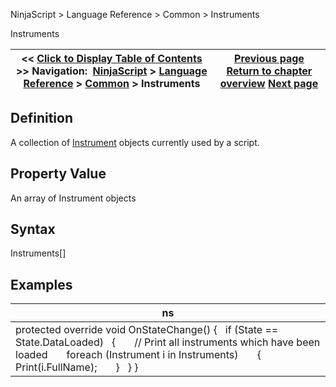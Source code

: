 ﻿
NinjaScript > Language Reference > Common > Instruments

Instruments

| << [Click to Display Table of Contents](instruments_ninjascript.md) >> **Navigation:**     [NinjaScript](ninjascript-1.md) > [Language Reference](language_reference_wip-1.md) > [Common](common-1.md) > Instruments | [Previous page](removedrawobjects-1.md) [Return to chapter overview](common-1.md) [Next page](instrument-1.md) |
| --- | --- |
## Definition
A collection of [Instrument](instrument-1.md) objects currently used by a script.
 
## Property Value
An array of Instrument objects
 
## Syntax
Instruments[]
 
## 
## Examples

| ns |
| --- |
| protected override void OnStateChange() {    if (State == State.DataLoaded)    {        // Print all instruments which have been loaded        foreach (Instrument i in Instruments)        {            Print(i.FullName);        }    } } |
